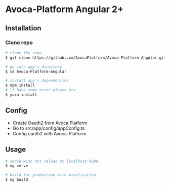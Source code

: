 # Avoca-Platform Angular 2+

## Installation

### Clone repo

``` bash
# clone the repo
$ git clone https://github.com/AvocaPlatform/Avoca-Platform-Angular.git

# go into app's directory
$ cd Avoca-Platform-Angular

# install app's dependencies
$ npm install
# if have some error please try
$ yarn install
```

## Config
* Create Oauth2 from Avoca Platform
* Go to src/app/config/appConfig.ts
* Config oauth2 with Avoca-Platform

## Usage

``` bash
# serve with hot reload at localhost:4200.
$ ng serve

# build for production with minification
$ ng build
```
